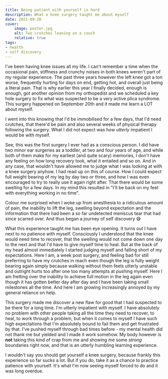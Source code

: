 ```yaml
---
title: Being patient with yourself is hard
description: What a knee surgery taught me about myself
date: 2021-09-28
cover:
    image: poster.jpg
    alt: Two crutches leaning on a couch
    relative: true
tags:
- health
- self discovery 
---
```


I've been having knee issues all my life. I can't remember a time when the occasional pain, stiffness and crunchy noises in both knees weren't part of my regular experience. The past three years however the left knee got a ton worse, frequently hurting for days on end, getting hot, and overall just being a literal pain. That is why earlier this year I finally decided, enough is enough, got another opinion from my orthopedist and we scheduled a key hole surgery to fix what was suspected to be a very active plica syndrome. This surgery happened on September 20th and it made me learn a LOT about myself.

I went into this knowing that I'd be immobilised for a few days, that I'd need crutches, that there'd be pain and also several weeks of physical therapy following the surgery. What I did not expect was how *utterly* impatient I would be with myself.

See, this was the first surgery I ever had as a conscious person. I did have two minor ear surgeries as a toddler, at two and four years of age, and while both of them make for my earliest (and quite scary) memories, I don't have any feeling on how long recovery took, what it entailed and so on. And in any case, that wouldn't have allowed me to judge what I was looking at with a knee surgery anyhow. I had read up on this of course. How I could expect full weight bearing of my leg by day two or three, and how I was even encouraged to try to really use it again right after. That there would be some swelling for a few days. In my mind this resulted in "I'll be back on my feet with everything working in no time".

Colour me surprised when I woke up from anesthesia to a ridiculous amount of pain, the inability to lift the leg, swelling beyond expectation and the information that there had been a so far undetected meniscus tear that had since scarred over. And thus began a journey of self discovery 😅

What this experience taught me has been eye opening. It turns out I have next to no patience with myself. Consciously I understood that the knee would need time to recover, that the swelling would not come down one day to the next and that I'd have to give myself time to heal. But at the back of my head almost immediately I started judging myself and falling short of my expectations. Here I am, a week post surgery, and feeling bad for still preferring to have my crutches in reach even though the leg is fully weight bearing again simply because walking without them feels utterly unstable and outright hurts too after one too many attempts at pushing myself. Here I am fretting over the inability to achieve full motion in the leg again even though it has gotten better day after day and I have been taking small milestones all the time. And here I am growing increasingly annoyed by my general reliance on help.

This surgery made me discover a new flaw for good that I had suspected to be there for a long time. I'm utterly impatient with myself. I have absolutely no problem with other people taking all the time they need to recover, to heal, to work through a problem, but when it comes to myself I have such high expectations that I'm absolutely bound to fail them and get frustrated by that. I've pushed myself through bad times before - my mental health did not thank me but yielded and I made it work somehow. My body however is **not** taking this kind of crap from me and showing me some *strong* boundaries right now, and that is an utterly humbling learning experience.

I wouldn't say you should get yourself a knee surgery, because frankly this experience so far sucks a lot. But if you do, take it as a chance to practice patience with yourself. It's what I'm now seeing myself forced to do and it was long overdue.
